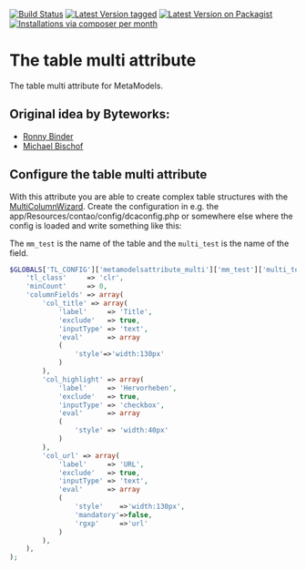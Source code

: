 [![Build Status](https://github.com/MetaModels/attribute_tablemulti/actions/workflows/diagnostics.yml/badge.svg)](https://github.com/MetaModels/attribute_tablemulti/actions)
[![Latest Version tagged](http://img.shields.io/github/tag/MetaModels/attribute_tablemulti.svg)](https://github.com/MetaModels/attribute_tablemulti/tags)
[![Latest Version on Packagist](http://img.shields.io/packagist/v/MetaModels/attribute_tablemulti.svg)](https://packagist.org/packages/MetaModels/attribute_tablemulti)
[![Installations via composer per month](http://img.shields.io/packagist/dm/MetaModels/attribute_tablemulti.svg)](https://packagist.org/packages/MetaModels/attribute_tablemulti)

# The table multi attribute

The table multi attribute for MetaModels.


## Original idea by Byteworks:

- [Ronny Binder](mailto:rb@bytworks.ch)
- [Michael Bischof](mailto:mb@byteworks.ch)


## Configure the table multi attribute

With this attribute you are able to create complex table structures with the [MultiColumnWizard]( https://github.com/menatwork/contao-multicolumnwizard-bundle).
Create the configuration in e.g. the app/Resources/contao/config/dcaconfig.php or somewhere else where the config is loaded and write something like this:


The `mm_test` is the name of the table and the `multi_test` is the name of the field.

```php
$GLOBALS['TL_CONFIG']['metamodelsattribute_multi']['mm_test']['multi_test'] = array(
    'tl_class'     => 'clr',
    'minCount'     => 0,
    'columnFields' => array(
        'col_title' => array(
            'label'     => 'Title',
            'exclude'   => true,
            'inputType' => 'text',
            'eval'      => array
            (
                'style'=>'width:130px'
            )
        ),
        'col_highlight' => array(
            'label'     => 'Hervorheben',
            'exclude'   => true,
            'inputType' => 'checkbox',
            'eval'      => array
            (
                'style' => 'width:40px'
            )
        ),
        'col_url' => array(
            'label'     => 'URL',
            'exclude'   => true,
            'inputType' => 'text',
            'eval'      => array
            (
                'style'    =>'width:130px', 
                'mandatory'=>false, 
                'rgxp'     =>'url'
            )
        ),
    ),
);
```
